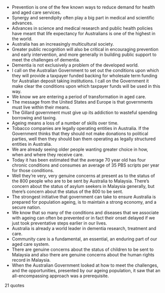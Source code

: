  - Prevention is one of the few known ways to reduce demand for health and aged care services.
 - Synergy and serendipity often play a big part in medical and scientific advances.
 - Advances in science and medical research and public health policies have meant that life expectancy for Australians is one of the highest in the world.
 - Australia has an increasingly multicultural society.
 - Greater public recognition will also be critical in encouraging prevention and early intervention, and more generally in building public support to meet the challenges of dementia.
 - Dementia is not exclusively a problem of the developed world.
 - I call on the Australian Government to set out the conditions upon which they will provide a taxpayer funded backing for wholesale term funding for Australian deposit taking institutions. I call on the Government it make clear the conditions upon which taxpayer funds will be used in this way.
 - We know we are entering a period of transformation in aged care.
 - The message from the United States and Europe is that governments must live within their means.
 - The Gillard government must give up its addiction to wasteful spending borrowing and taxing.
 - Ageing means a loss of a number of skills over time.
 - Tobacco companies are legally operating entities in Australia. If the Government thinks that they should not make donations to political parties, well then they should ban them operating as legally structured entities in Australia.
 - We are already seeing older people wanting greater choice in how, when and where they receive care.
 - Today it has been estimated that the average 70 year old has four chronic conditions and consumes an average of 35 PBS scripts per year for those conditions.
 - Well they’re very, very genuine concerns at present as to the status of the 800 people who are to be sent by Australia to Malaysia. There’s concern about the status of asylum seekers in Malaysia generally, but there’s concern about the status of the 800 to be sent.
 - The strongest initiative that government can take to ensure Australia is prepared for population ageing, is to maintain a strong economy, and a secure nation.
 - We know that so many of the conditions and diseases that we associate with ageing can often be prevented or in fact their onset delayed if we just took preventative steps earlier in our lives.
 - Australia is already a world leader in dementia research, treatment and care.
 - Community care is a fundamental, an essential, an enduring part of our aged care system.
 - There are genuine concerns about the status of children to be sent to Malaysia and also there are genuine concerns about the human rights record in Malaysia.
 - When the Australian Government looked at how to meet the challenges, and the opportunities, presented by our ageing population, it saw that an all-encompassing approach was a prerequisite.

21 quotes